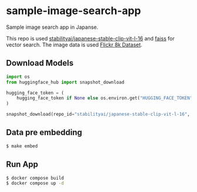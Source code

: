 # sample-image-search-app

Sample image search app in Japanse.

This repo is used [stabilityai/japanese-stable-clip-vit-l-16](https://huggingface.co/stabilityai/japanese-stable-clip-vit-l-16) and [faiss](https://github.com/facebookresearch/faiss) for vector search. The image data is used [Flickr 8k Dataset](https://www.kaggle.com/datasets/adityajn105/flickr8k/).


## Download Models

```python
import os
from huggingface_hub import snapshot_download

hugging_face_token = (
    hugging_face_token if None else os.environ.get("HUGGING_FACE_TOKEN")
)

snapshot_download(repo_id="stabilityai/japanese-stable-clip-vit-l-16", local_dir="models", token=hugging_face_token)
```

## Data pre embedding

```bash
$ make embed
```

## Run App

```bash
$ docker compose build
$ docker compose up -d
```
